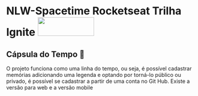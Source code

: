 # NLW-Spacetime Rocketseat Trilha Ignite <img style="width: 150px; height: 50px" src="https://s3.amazonaws.com/gupy5/production/companies/4756/career/10207/images/2021-05-26_19-38_logo.png"></img>

## Cápsula do Tempo 🚀
<p>O projeto funciona como uma linha do tempo, ou seja, é possível cadastrar memórias adicionando uma legenda e optando por torná-lo público ou privado, é possível se cadastrar a partir de uma conta no Git Hub. Existe a versão para web e a versão mobile</p>
